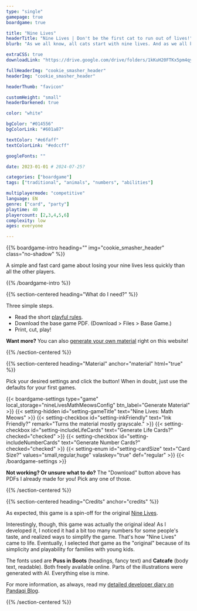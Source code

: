```yaml
---
type: "single"
gamepage: true
boardgame: true

title: "Nine Lives"
headerTitle: "Nine Lives | Don't be the first cat to run out of lives!"
blurb: "As we all know, all cats start with nine lives. And as we all know, being unable to play a valid card makes you lose a life. Don't lose all of them before anyone else!"

extraCSS: true
downloadLink: "https://drive.google.com/drive/folders/1kKuH20FTKx5pm4qy_dqdNgt79iDSJwYp"

fullHeaderImg: "cookie_smasher_header"
headerImg: "cookie_smasher_header"

headerThumb: "favicon"

customHeight: "small"
headerDarkened: true

color: "white"

bgColor: "#014556"
bgColorLink: "#601a87"

textColor: "#e6faff"
textColorLink: "#edccff"

googleFonts: ""

date: 2023-01-01 # 2024-07-25?

categories: ["boardgame"]
tags: ["traditional", "animals", "numbers", "abilities"]

multiplayermode: "competitive"
language: EN
genre: ["card", "party"]
playtime: 40
playercount: [2,3,4,5,6]
complexity: low
ages: everyone

---
```



{{% boardgame-intro heading="" img="cookie_smasher_header" class="no-shadow" %}}

A simple and fast card game about losing your nine lives less quickly than all the other players.

{{% /boardgame-intro %}}

{{% section-centered heading="What do I need?" %}}

Three simple steps.
* Read the short [playful rules](rules).
* Download the base game PDF. (Download > Files > Base Game.)
* Print, cut, play!

**Want more?** You can also [generate your own material](#material) right on this website!

{{% /section-centered %}}

{{% section-centered heading="Material" anchor="material" html="true" %}}

<p>Pick your desired settings and click the button! When in doubt, just use the defaults for your first games.</p>

{{< boardgame-settings type="game" local_storage="nineLivesMathMeowsConfig" btn_label="Generate Material" >}}
	{{< setting-hidden id="setting-gameTitle" text="Nine Lives: Math Meows" >}}
  {{< setting-checkbox id="setting-inkFriendly" text="Ink Friendly?" remark="Turns the material mostly grayscale." >}}
  {{< setting-checkbox id="setting-includeLifeCards" text="Generate Life Cards?" checked="checked" >}}
  {{< setting-checkbox id="setting-includeNumberCards" text="Generate Number Cards?" checked="checked" >}}
  {{< setting-enum id="setting-cardSize" text="Card Size?" values="small,regular,huge" valaskey="true" def="regular" >}}
{{< /boardgame-settings >}}

<p class="settings-remark"><strong>Not working? Or unsure what to do?</strong> The "Download" button above has PDFs I already made for you! Pick any one of those.</p>

{{% /section-centered %}}

{{% section-centered heading="Credits" anchor="credits" %}}

As expected, this game is a spin-off for the original [Nine Lives](https://pandaqi.com/nine-lives).

Interestingly, though, this game was actually the original idea! As I developed it, I noticed it had a bit too many numbers for some people's taste, and realized ways to simplify the game. That's how "Nine Lives" came to life. Eventually, I selected _that_ game as the "original" because of its simplicity and playability for families with young kids.

The fonts used are **Puss in Boots** (headings, fancy text) and **Catcafe** (body text, readable). Both freely available online. Parts of the illustrations were generated with AI. Everything else is mine.

For more information, as always, read my [detailed developer diary on Pandaqi Blog](https://pandaqi.com/blog/boardgames/nine-lives-math-meows).

{{% /section-centered %}}